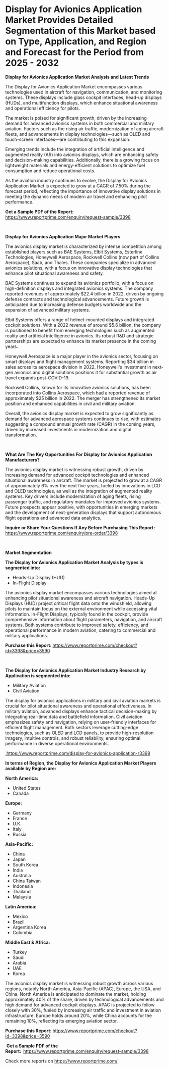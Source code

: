 <p><h1>Display for Avionics Application Market Provides Detailed Segmentation of this Market based on Type, Application, and Region and Forecast for the Period from 2025 - 2032</h1></p><p><strong>Display for Avionics Application Market Analysis and Latest Trends</strong></p>
<p><p>The Display for Avionics Application Market encompasses various technologies used in aircraft for navigation, communication, and monitoring systems. These displays include glass cockpit interfaces, head-up displays (HUDs), and multifunction displays, which enhance situational awareness and operational efficiency for pilots. </p><p>The market is poised for significant growth, driven by the increasing demand for advanced avionics systems in both commercial and military aviation. Factors such as the rising air traffic, modernization of aging aircraft fleets, and advancements in display technologies—such as OLED and touch-screen interfaces—are contributing to this expansion. </p><p>Emerging trends include the integration of artificial intelligence and augmented reality (AR) into avionics displays, which are enhancing safety and decision-making capabilities. Additionally, there is a growing focus on lightweight materials and energy-efficient solutions to optimize fuel consumption and reduce operational costs. </p><p>As the aviation industry continues to evolve, the Display for Avionics Application Market is expected to grow at a CAGR of 7.50% during the forecast period, reflecting the importance of innovative display solutions in meeting the dynamic needs of modern air travel and enhancing pilot performance.</p></p>
<p><strong>Get a Sample PDF of the Report:&nbsp;</strong> <a href="https://www.reportprime.com/enquiry/request-sample/3398?utm_campaign=2181&utm_medium=2&utm_source=Github&utm_content=ia&utm_term=18032025&utm_id=display-for-avionics-application">https://www.reportprime.com/enquiry/request-sample/3398</a></p>
<p>&nbsp;</p>
<p><strong>Display for Avionics Application Major Market Players</strong></p>
<p><p>The avionics display market is characterized by intense competition among established players such as BAE Systems, Elbit Systems, Esterline Technologies, Honeywell Aerospace, Rockwell Collins (now part of Collins Aerospace), Saab, and Thales. These companies specialize in advanced avionics solutions, with a focus on innovative display technologies that enhance pilot situational awareness and safety.</p><p>BAE Systems continues to expand its avionics portfolio, with a focus on high-definition displays and integrated avionics systems. The company reported revenues of approximately $22.4 billion in 2022, driven by ongoing defense contracts and technological advancements. Future growth is anticipated due to increasing defense budgets worldwide and the expansion of advanced military systems.</p><p>Elbit Systems offers a range of helmet-mounted displays and integrated cockpit solutions. With a 2022 revenue of around $5.6 billion, the company is positioned to benefit from emerging technologies such as augmented reality and artificial intelligence in avionics. Its robust R&D and strategic partnerships are expected to enhance its market presence in the coming years.</p><p>Honeywell Aerospace is a major player in the avionics sector, focusing on smart displays and flight management systems. Reporting $34 billion in sales across its aerospace division in 2022, Honeywell's investment in next-gen avionics and digital solutions positions it for substantial growth as air travel expands post-COVID-19.</p><p>Rockwell Collins, known for its innovative avionics solutions, has been incorporated into Collins Aerospace, which had a reported revenue of approximately $25 billion in 2022. The merger has strengthened its market position and enhanced capabilities in civil and military aviation.</p><p>Overall, the avionics display market is expected to grow significantly as demand for advanced aerospace systems continues to rise, with estimates suggesting a compound annual growth rate (CAGR) in the coming years, driven by increased investments in modernization and digital transformation.</p></p>
<p>&nbsp;</p>
<p><strong>What Are The Key Opportunities For Display for Avionics Application Manufacturers?</strong></p>
<p><p>The avionics display market is witnessing robust growth, driven by increasing demand for advanced cockpit technologies and enhanced situational awareness in aircraft. The market is projected to grow at a CAGR of approximately 6% over the next five years, fueled by innovations in LCD and OLED technologies, as well as the integration of augmented reality systems. Key drivers include modernization of aging fleets, rising passenger traffic, and regulatory mandates for improved avionics systems. Future prospects appear positive, with opportunities in emerging markets and the development of next-generation displays that support autonomous flight operations and advanced data analytics.</p></p>
<p><strong>Inquire or Share Your Questions If Any Before Purchasing This Report:</strong> <a href="https://www.reportprime.com/enquiry/pre-order/3398?utm_campaign=2181&utm_medium=2&utm_source=Github&utm_content=ia&utm_term=18032025&utm_id=display-for-avionics-application">https://www.reportprime.com/enquiry/pre-order/3398</a></p>
<p>&nbsp;</p>
<p><strong>Market Segmentation</strong></p>
<p><strong>The Display for Avionics Application Market Analysis by types is segmented into:</strong></p>
<p><ul><li>Heads-Up Display (HUD)</li><li>In-Flight Display</li></ul></p>
<p><p>The avionics display market encompasses various technologies aimed at enhancing pilot situational awareness and aircraft navigation. Heads-Up Displays (HUD) project critical flight data onto the windshield, allowing pilots to maintain focus on the external environment while accessing vital information. In-Flight Displays, typically found in the cockpit, provide comprehensive information about flight parameters, navigation, and aircraft systems. Both systems contribute to improved safety, efficiency, and operational performance in modern aviation, catering to commercial and military applications.</p></p>
<p><strong>Purchase this Report:&nbsp;</strong><a href="https://www.reportprime.com/checkout?id=3398&price=3590&utm_campaign=2181&utm_medium=2&utm_source=Github&utm_content=ia&utm_term=18032025&utm_id=display-for-avionics-application">https://www.reportprime.com/checkout?id=3398&price=3590</a></p>
<p>&nbsp;</p>
<p><strong>The Display for Avionics Application Market Industry Research by Application is segmented into:</strong></p>
<p><ul><li>Military Aviation</li><li>Civil Aviation</li></ul></p>
<p><p>The display for avionics applications in military and civil aviation markets is crucial for pilot situational awareness and operational effectiveness. In military aviation, advanced displays enhance tactical decision-making by integrating real-time data and battlefield information. Civil aviation emphasizes safety and navigation, relying on user-friendly interfaces for efficient flight management. Both sectors leverage cutting-edge technologies, such as OLED and LCD panels, to provide high-resolution imagery, intuitive controls, and robust reliability, ensuring optimal performance in diverse operational environments.</p></p>
<p><a href="https://www.reportprime.com/display-for-avionics-application-r3398?utm_campaign=2181&utm_medium=2&utm_source=Github&utm_content=ia&utm_term=18032025&utm_id=display-for-avionics-application">&nbsp;https://www.reportprime.com/display-for-avionics-application-r3398</a></p>
<p><strong>In terms of Region, the Display for Avionics Application Market Players available by Region are:</strong></p>
<p>
    <p> <strong> North America: </strong>
        <ul>
            <li>United States</li>
            <li>Canada</li>
        </ul>
        </p> 
    <p> <strong> Europe: </strong>
        <ul>
            <li>Germany</li>
            <li>France</li>
            <li>U.K.</li>
            <li>Italy</li>
            <li>Russia</li>
        </ul>
        </p> 
    <p> <strong> Asia-Pacific: </strong>
        <ul>
            <li>China</li>
            <li>Japan</li>
            <li>South Korea</li>
            <li>India</li>
            <li>Australia</li>
            <li>China Taiwan</li>
            <li>Indonesia</li>
            <li>Thailand</li>
            <li>Malaysia</li>
        </ul>
        </p> 
    <p> <strong> Latin America: </strong>
        <ul>
            <li>Mexico</li>
            <li>Brazil</li>
            <li>Argentina Korea</li>
            <li>Colombia</li>
        </ul>
        </p> 
    <p> <strong> Middle East & Africa: </strong>
        <ul>
            <li>Turkey</li>
            <li>Saudi</li>
            <li>Arabia</li>
            <li>UAE</li>
            <li>Korea</li>
        </ul>
    </p>
    </p>
<p><p>The avionics display market is witnessing robust growth across various regions, notably North America, Asia-Pacific (APAC), Europe, the USA, and China. North America is anticipated to dominate the market, holding approximately 40% of the share, driven by technological advancements and high demand for advanced cockpit displays. APAC is projected to follow closely with 30%, fueled by increasing air traffic and investment in aviation infrastructure. Europe holds around 20%, while China accounts for the remaining 10%, reflecting its emerging aviation sector.</p></p>
<p><strong>Purchase this Report: </strong><a href="https://www.reportprime.com/checkout?id=3398&price=3590&utm_campaign=2181&utm_medium=2&utm_source=Github&utm_content=ia&utm_term=18032025&utm_id=display-for-avionics-application">https://www.reportprime.com/checkout?id=3398&price=3590</a></p>
<p>&nbsp;<strong>Get a Sample PDF of the Report:&nbsp;&nbsp;</strong><a href="https://www.reportprime.com/enquiry/request-sample/3398?utm_campaign=2181&utm_medium=2&utm_source=Github&utm_content=ia&utm_term=18032025&utm_id=display-for-avionics-application">https://www.reportprime.com/enquiry/request-sample/3398</a></p>
<p><strong></strong></p>
<p>Check more reports on <a href="https://www.reportprime.com/?utm_campaign=2181&utm_medium=2&utm_source=Github&utm_content=ia&utm_term=18032025&utm_id=display-for-avionics-application">https://www.reportprime.com/</a></p>